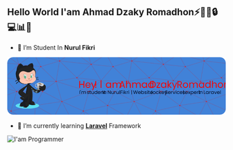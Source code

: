 ## Hello World I'am Ahmad Dzaky Romadhon⚡👨‍💻🔒💻📊🤖

<!--
**AhmadDzakyRomadhon28/AhmadDzakyromadhon28** is a ✨ _special_ ✨ repository because its `README.md` (this file) appears on your GitHub profile.

Here are some ideas to get you started:

- 🔭 I’m currently working on ...
- 🌱 I’m currently learning ...
- 👯 I’m looking to collaborate on ...
- 🤔 I’m looking for help with ...
- 💬 Ask me about ...
- 📫 How to reach me: ...
- 😄 Pronouns: ...
- ⚡ Fun fact: ...
-->

- 🔭 I’m Student In **Nurul Fikri** 

![Header](img/github-header-image.png)
- 🌱 I’m currently learning [**Laravel**](https://laravel.com) Framework

![I'am Programmer](https://media4.giphy.com/media/v1.Y2lkPTc5MGI3NjExa2t3NHI5a2xudnNiOHE3cDk5dHlmaXI0MDRnbng1N2owNTY2dGh6NSZlcD12MV9pbnRlcm5hbF9naWZfYnlfaWQmY3Q9Zw/MT5UUV1d4CXE2A37Dg/giphy.gif)